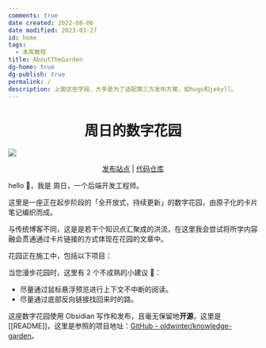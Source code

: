 ```yaml
---
comments: true
date created: 2022-08-06
date modified: 2023-03-27
id: home
tags:
  - 本库教程
title: AboutTheGarden
dg-home: true
dg-publish: true
permalink: /
description: 上面这些字段，大多是为了适配第三方发布方案，如hugo和jekyll。
---
```

<h1 align="center">周日的数字花园</h1>
<img src="https://img2.oldwinter.top/202208211431065.svg">
<p align="center">
	<a href="https://garden.zhouri.fun/README">发布站点</a> |
	<a href="https://github.com/oops-fanglin/knowledge-garden">代码仓库
	</a>
</p>


hello 👋，我是 周日，一个后端开发工程师。

这里是一座正在起步阶段的「全开放式，持续更新」的数字花园，由原子化的卡片笔记编织而成。

与传统博客不同，这是是若干个知识点汇聚成的洪流，在这里我会尝试将所学内容融会贯通通过卡片链接的方式体现在花园的文章中。

花园正在施工中，包括以下项目：


当您漫步花园时，这里有 2 个不成熟的小建议 💁：

- 尽量通过鼠标悬浮预览进行上下文不中断的阅读。
- 尽量通过底部反向链接找回来时的路。

这座数字花园使用 Obsidian 写作和发布，且毫无保留地**开源**，这里是 [[README]]，这里是参照的项目地址：[GitHub - oldwinter/knowledge-garden](https://github.com/oldwinter/knowledge-garden)。
